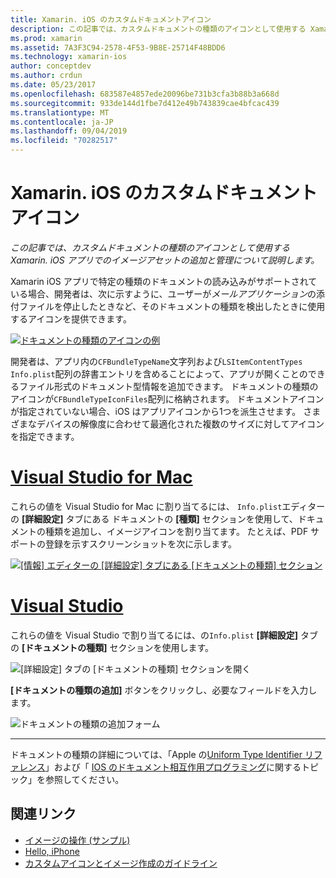 ```yaml
---
title: Xamarin. iOS のカスタムドキュメントアイコン
description: この記事では、カスタムドキュメントの種類のアイコンとして使用する Xamarin. iOS アプリでのイメージアセットの追加と管理について説明します。
ms.prod: xamarin
ms.assetid: 7A3F3C94-2578-4F53-9B8E-25714F48BDD6
ms.technology: xamarin-ios
author: conceptdev
ms.author: crdun
ms.date: 05/23/2017
ms.openlocfilehash: 683587e4857ede20096be731b3cfa3b88b3a668d
ms.sourcegitcommit: 933de144d1fbe7d412e49b743839cae4bfcac439
ms.translationtype: MT
ms.contentlocale: ja-JP
ms.lasthandoff: 09/04/2019
ms.locfileid: "70282517"
---
```

# <a name="custom-document-icons-in-xamarinios"></a>Xamarin. iOS のカスタムドキュメントアイコン

_この記事では、カスタムドキュメントの種類のアイコンとして使用する Xamarin. iOS アプリでのイメージアセットの追加と管理について説明します。_

Xamarin iOS アプリで特定の種類のドキュメントの読み込みがサポートされている場合、開発者は、次に示すように、ユーザーが*メールアプリケーション*の添付ファイルを停止したときなど、そのドキュメントの種類を検出したときに使用するアイコンを提供できます。

 [![](custom-document-types-images/17.png "ドキュメントの種類のアイコンの例")](custom-document-types-images/17.png#lightbox)

開発者は、アプリ内の`CFBundleTypeName`文字列および`LSItemContentTypes` `Info.plist`配列の辞書エントリを含めることによって、アプリが開くことのできるファイル形式のドキュメント型情報を追加できます。 ドキュメントの種類のアイコンが`CFBundleTypeIconFiles`配列に格納されます。 ドキュメントアイコンが指定されていない場合、iOS はアプリアイコンから1つを派生させます。
さまざまなデバイスの解像度に合わせて最適化された複数のサイズに対してアイコンを指定できます。 

# <a name="visual-studio-for-mactabmacos"></a>[Visual Studio for Mac](#tab/macos)

これらの値を Visual Studio for Mac に割り当てるには、 `Info.plist`エディターの **[詳細設定]** タブにある ドキュメントの **[種類]** セクションを使用して、ドキュメントの種類を追加し、イメージアイコンを割り当てます。 たとえば、PDF サポートの登録を示すスクリーンショットを次に示します。

 [![](custom-document-types-images/18.png "[情報] エディターの [詳細設定] タブにある [ドキュメントの種類] セクション")](custom-document-types-images/18.png#lightbox)
 
# <a name="visual-studiotabwindows"></a>[Visual Studio](#tab/windows)

これらの値を Visual Studio で割り当てるには、の`Info.plist` **[詳細設定]** タブの **[ドキュメントの種類]** セクションを使用します。

 ![](custom-document-types-images/doc01w.png "[詳細設定] タブの [ドキュメントの種類] セクションを開く")

**[ドキュメントの種類の追加]** ボタンをクリックし、必要なフィールドを入力します。

![](custom-document-types-images/doc02w.png "ドキュメントの種類の追加フォーム")

-----


ドキュメントの種類の詳細については、「Apple の[Uniform Type Identifier リファレンス](https://developer.apple.com/library/ios/#documentation/Miscellaneous/Reference/UTIRef/Articles/System-DeclaredUniformTypeIdentifiers.html)」および「 [IOS のドキュメント相互作用プログラミング](https://developer.apple.com/library/ios/#documentation/FileManagement/Conceptual/DocumentInteraction_TopicsForIOS/Introduction/Introduction.html)に関するトピック」を参照してください。


## <a name="related-links"></a>関連リンク

- [イメージの操作 (サンプル)](https://docs.microsoft.com/samples/xamarin/ios-samples/workingwithimages)
- [Hello, iPhone](~/ios/get-started/hello-ios/index.md)
- [カスタムアイコンとイメージ作成のガイドライン](https://developer.apple.com/library/ios/#documentation/UserExperience/Conceptual/MobileHIG/IconsImages/IconsImages.html)
